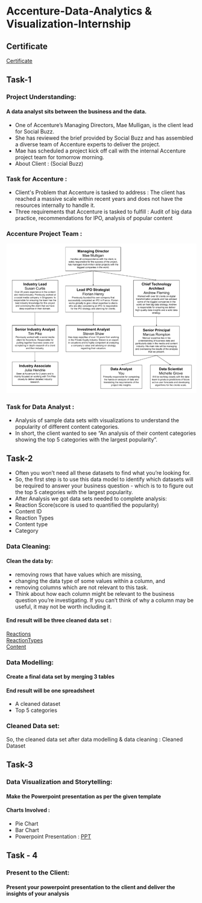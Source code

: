 # Accenture-Data-Analytics & Visualization-Internship
## Certificate
[Certificate](https://github.com/rohini-kadam98/Accenture-Data-Analytics-Visualization-Internship/blob/main/Accenture%20Virtual%20Internship%20Certificate.pdf)
## Task-1
### Project Understanding:
#### A data analyst sits between the business and the data.
* One of Accenture’s Managing Directors, Mae Mulligan, is the client lead for Social Buzz.                          
* She has reviewed the brief provided by Social Buzz and has assembled a diverse team of Accenture experts to deliver the project.                            
* Mae has scheduled a project kick off call with the internal Accenture project team for tomorrow morning.                                            
* About Client : (Social Buzz)                                  
### Task for Accenture :
* Client's Problem that Accenture is tasked to address : The client has reached a massive scale within recent years and does not have the resources internally to handle it.
* Three requirements that Accenture is tasked to fulfill : Audit of big data practice, recommendations for IPO, analysis of popular content
### Accenture Project Team :
![Project Team](https://github.com/rohini-kadam98/Accenture-Data-Analytics-Visualization-Internship/blob/main/Project%20Team.png)
### Task for Data Analyst :
* Analysis of sample data sets with visualizations to understand the popularity of different content categories.
* In short, the client wanted to see “An analysis of their content categories showing the top 5 categories with the largest popularity”.
## Task-2
* Often you won’t need all these datasets to find what you’re looking for.
* So, the first step is to use this data model to identify which datasets will be required to answer your business question - which is to to figure out the top 5 categories with the largest popularity.                  
* After Analysis we got data sets needed to complete analysis:
* Reaction Score(score is used to quantified the popularity)
* Content ID
* Reaction Types                
* Content type                            
* Category                                  
### Data Cleaning:
#### Clean the data by:
* removing rows that have values which are missing,
* changing the data type of some values within a column, and
* removing columns which are not relevant to this task.
* Think about how each column might be relevant to the business question you’re investigating. If you can’t think of why a column may be useful, it may not be worth including it.
#### End result will be three cleaned data set :
[Reactions](https://github.com/rohini-kadam98/Accenture-Data-Analytics-Visualization-Internship/blob/main/Reactions.csv)                   
[ReactionTypes]()                    
[Content]()                 
### Data Modelling:
#### Create a final data set by merging 3 tables
#### End result will be one spreadsheet
* A cleaned dataset
* Top 5 categories
### Cleaned Data set:
So, the cleaned data set after data modelling & data cleaning : Cleaned Dataset
## Task-3
### Data Visualization and Storytelling:
#### Make the Powerpoint presentation as per the given template
#### Charts Involved :
* Pie Chart
* Bar Chart
* Powerpoint Presentation : [PPT](https://github.com/rohini-kadam98/Accenture-Data-Analytics-Visualization-Internship/blob/main/Power%20Point%20Presentation.pptx)
## Task - 4
### Present to the Client:
#### Present your powerpoint presentation to the client and deliver the insights of your analysis





